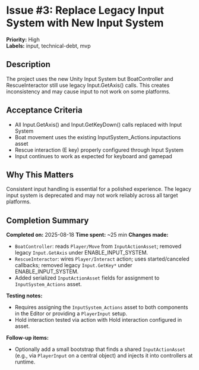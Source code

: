 # Issue #3: Replace Legacy Input System with New Input System

**Priority:** High  
**Labels:** input, technical-debt, mvp

## Description
The project uses the new Unity Input System but BoatController and RescueInteractor still use legacy Input.GetAxis() calls. This creates inconsistency and may cause input to not work on some platforms.

## Acceptance Criteria
- All Input.GetAxis() and Input.GetKeyDown() calls replaced with Input System
- Boat movement uses the existing InputSystem_Actions.inputactions asset
- Rescue interaction (E key) properly configured through Input System
- Input continues to work as expected for keyboard and gamepad

## Why This Matters
Consistent input handling is essential for a polished experience. The legacy input system is deprecated and may not work reliably across all target platforms.

## Completion Summary
**Completed on:** 2025-08-18
**Time spent:** ~25 min
**Changes made:**
- `BoatController`: reads `Player/Move` from `InputActionAsset`; removed legacy `Input.GetAxis` under ENABLE_INPUT_SYSTEM.
- `RescueInteractor`: wires `Player/Interact` action; uses started/canceled callbacks; removed legacy `Input.GetKey*` under ENABLE_INPUT_SYSTEM.
- Added serialized `InputActionAsset` fields for assignment to `InputSystem_Actions` asset.

**Testing notes:**
- Requires assigning the `InputSystem_Actions` asset to both components in the Editor or providing a `PlayerInput` setup.
- Hold interaction tested via action with Hold interaction configured in asset.

**Follow-up items:**
- Optionally add a small bootstrap that finds a shared `InputActionAsset` (e.g., via `PlayerInput` on a central object) and injects it into controllers at runtime.
